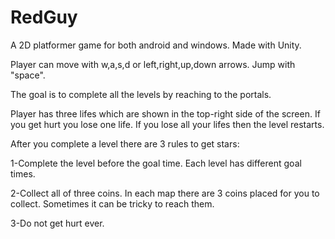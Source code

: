 # RedGuy
A 2D platformer game for both android and windows. Made with Unity.

Player can move with w,a,s,d or left,right,up,down arrows. Jump with "space".

The goal is to complete all the levels by reaching to the portals.

Player has three lifes which are shown in the top-right side of the screen. If you get hurt you lose one life. If you lose all your lifes then the level restarts.

After you complete a level there are 3 rules to get stars:

1-Complete the level before the goal time. Each level has different goal times.

2-Collect all of three coins. In each map there are 3 coins placed for you to collect. Sometimes it can be tricky to reach them.

3-Do not get hurt ever.
